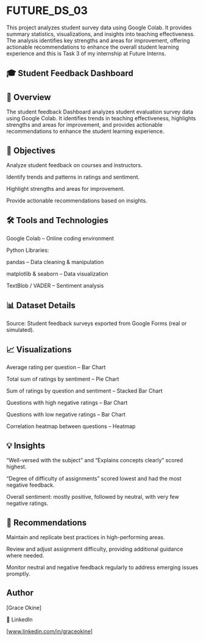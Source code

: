 # FUTURE_DS_03
This project analyzes student  survey data using Google Colab. It provides summary statistics, visualizations, and insights into teaching effectiveness. The analysis identifies key strengths and areas for improvement, offering actionable recommendations to enhance the overall student learning experience and this is Task 3 of my internship at Future Interns.

## 🎓 Student Feedback Dashboard

## 📖 Overview

The student feedback Dashboard analyzes student evaluation survey data using Google Colab. It identifies trends in teaching effectiveness, highlights strengths and areas for improvement, and provides actionable recommendations to enhance the student learning experience.

## 🎯 Objectives

Analyze student feedback on courses and instructors.

Identify trends and patterns in ratings and sentiment.

Highlight strengths and areas for improvement.

Provide actionable recommendations based on insights.


## 🛠 Tools and Technologies

Google Colab – Online coding environment

Python Libraries:

pandas – Data cleaning & manipulation

matplotlib & seaborn – Data visualization

TextBlob / VADER – Sentiment analysis

## 📊 Dataset Details

Source: Student feedback surveys exported from Google Forms (real or simulated).


## 📈 Visualizations

Average rating per question – Bar Chart

Total sum of ratings by sentiment – Pie Chart

Sum of ratings by question and sentiment – Stacked Bar Chart

Questions with high negative ratings – Bar Chart

Questions with low negative ratings – Bar Chart

Correlation heatmap between questions – Heatmap

## 💡 Insights

“Well-versed with the subject” and “Explains concepts clearly” scored highest.

“Degree of difficulty of assignments” scored lowest and had the most negative feedback.

Overall sentiment: mostly positive, followed by neutral, with very few negative ratings.


## 📌 Recommendations

Maintain and replicate best practices in high-performing areas.

Review and adjust assignment difficulty, providing additional guidance where needed.

Monitor neutral and negative feedback regularly to address emerging issues promptly.


## Author

[Grace Okine]

🔗 LinkedIn

[www.linkedin.com/in/graceokine]  
 
